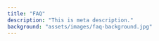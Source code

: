 ```yaml
---
title: "FAQ"
description: "This is meta description."
background: "assets/images/faq-background.jpg"
---
```

